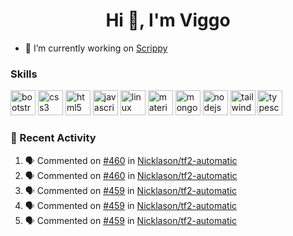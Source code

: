 <h1 align="center">Hi 👋, I'm Viggo</h1>

- 🔭 I’m currently working on [Scrippy](https://scrippy.tf)

### Skills
<p align="left"><img src="https://devicons.github.io/devicon/devicon.git/icons/bootstrap/bootstrap-plain.svg" alt="bootstrap" width="40" height="40"/> <img src="https://devicons.github.io/devicon/devicon.git/icons/css3/css3-original-wordmark.svg" alt="css3" width="40" height="40"/> <img src="https://devicons.github.io/devicon/devicon.git/icons/html5/html5-original-wordmark.svg" alt="html5" width="40" height="40"/> <img src="https://devicons.github.io/devicon/devicon.git/icons/javascript/javascript-original.svg" alt="javascript" width="40" height="40"/> <img src="https://devicons.github.io/devicon/devicon.git/icons/linux/linux-original.svg" alt="linux" width="40" height="40"/> <img src="https://raw.githubusercontent.com/prplx/svg-logos/5585531d45d294869c4eaab4d7cf2e9c167710a9/svg/materialize.svg" alt="materialize" width="40" height="40"/> <img src="https://devicons.github.io/devicon/devicon.git/icons/mongodb/mongodb-original-wordmark.svg" alt="mongodb" width="40" height="40"/> <img src="https://devicons.github.io/devicon/devicon.git/icons/nodejs/nodejs-original-wordmark.svg" alt="nodejs" width="40" height="40"/> <img src="https://www.vectorlogo.zone/logos/tailwindcss/tailwindcss-icon.svg" alt="tailwind" width="40" height="40"/> <img src="https://devicons.github.io/devicon/devicon.git/icons/typescript/typescript-original.svg" alt="typescript" width="40" height="40"/></p>
</p>

### :art: Recent Activity
<!--START_SECTION:activity-->
1. 🗣 Commented on [#460](https://github.com//Nicklason/tf2-automatic/issues/460) in [Nicklason/tf2-automatic](https://github.com//Nicklason/tf2-automatic)
2. 🗣 Commented on [#460](https://github.com//Nicklason/tf2-automatic/issues/460) in [Nicklason/tf2-automatic](https://github.com//Nicklason/tf2-automatic)
3. 🗣 Commented on [#459](https://github.com//Nicklason/tf2-automatic/issues/459) in [Nicklason/tf2-automatic](https://github.com//Nicklason/tf2-automatic)
4. 🗣 Commented on [#459](https://github.com//Nicklason/tf2-automatic/issues/459) in [Nicklason/tf2-automatic](https://github.com//Nicklason/tf2-automatic)
5. 🗣 Commented on [#459](https://github.com//Nicklason/tf2-automatic/issues/459) in [Nicklason/tf2-automatic](https://github.com//Nicklason/tf2-automatic)
<!--END_SECTION:activity-->

